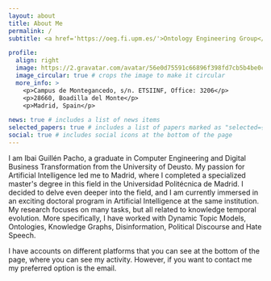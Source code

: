 ```yaml
---
layout: about
title: About Me
permalink: /
subtitle: <a href='https://oeg.fi.upm.es/'>Ontology Engineering Group</a>, <a href='https://www.upm.es/'>Universidad Politécnica de Madrid</a>, Madrid, Spain.

profile:
  align: right
  image: https://2.gravatar.com/avatar/56e0d75591c66896f398fd7cb5b4be0ced03d68b440fad380d3beea0bb08e92a?size=256
  image_circular: true # crops the image to make it circular
  more_info: >
    <p>Campus de Montegancedo, s/n. ETSIINF, Office: 3206</p>
    <p>28660, Boadilla del Monte</p>
    <p>Madrid, Spain</p>

news: true # includes a list of news items
selected_papers: true # includes a list of papers marked as "selected={true}"
social: true # includes social icons at the bottom of the page
---
```


I am Ibai Guillén Pacho, a graduate in Computer Engineering and Digital Business Transformation from the University of Deusto. My passion for Artificial Intelligence led me to Madrid, where I completed a specialized master's degree in this field in the Universidad Politécnica de Madrid. I decided to delve even deeper into the field, and I am currently immersed in an exciting doctoral program in Artificial Intelligence at the same institution. My research focuses on many tasks, but all related to knowledge temporal evolution. More specifically, I have worked with Dynamic Topic Models, Ontologies, Knowledge Graphs, Disinformation, Political Discourse and Hate Speech.

I have accounts on different platforms that you can see at the bottom of the page, where you can see my activity. However, if you want to contact me my preferred option is the email.